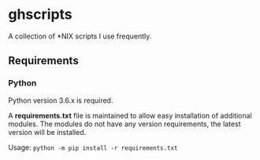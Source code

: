 # ghscripts
A collection of \*NIX scripts I use frequently.

## Requirements

### Python

Python version 3.6.x is required.

A **requirements.txt** file is maintained to allow easy installation of
additional modules. The modules do not have any version requirements, the
latest version will be installed.

Usage: `python -m pip install -r requirements.txt`
